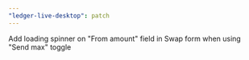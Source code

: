 ```yaml
---
"ledger-live-desktop": patch
---
```


Add loading spinner on "From amount" field in Swap form when using "Send max" toggle
